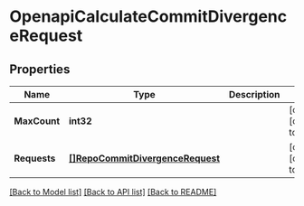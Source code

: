 # OpenapiCalculateCommitDivergenceRequest

## Properties
Name | Type | Description | Notes
------------ | ------------- | ------------- | -------------
**MaxCount** | **int32** |  | [optional] [default to null]
**Requests** | [**[]RepoCommitDivergenceRequest**](RepoCommitDivergenceRequest.md) |  | [optional] [default to null]

[[Back to Model list]](../README.md#documentation-for-models) [[Back to API list]](../README.md#documentation-for-api-endpoints) [[Back to README]](../README.md)

